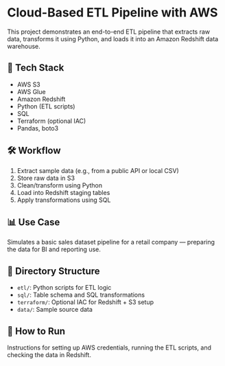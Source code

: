 # Cloud-Based ETL Pipeline with AWS

This project demonstrates an end-to-end ETL pipeline that extracts raw data, transforms it using Python, and loads it into an Amazon Redshift data warehouse.

## 🔧 Tech Stack
- AWS S3
- AWS Glue
- Amazon Redshift
- Python (ETL scripts)
- SQL
- Terraform (optional IAC)
- Pandas, boto3

## 🛠 Workflow
1. Extract sample data (e.g., from a public API or local CSV)
2. Store raw data in S3
3. Clean/transform using Python
4. Load into Redshift staging tables
5. Apply transformations using SQL

## 📊 Use Case
Simulates a basic sales dataset pipeline for a retail company — preparing the data for BI and reporting use.

## 📁 Directory Structure
- `etl/`: Python scripts for ETL logic
- `sql/`: Table schema and SQL transformations
- `terraform/`: Optional IAC for Redshift + S3 setup
- `data/`: Sample source data

## 🚀 How to Run
Instructions for setting up AWS credentials, running the ETL scripts, and checking the data in Redshift.
